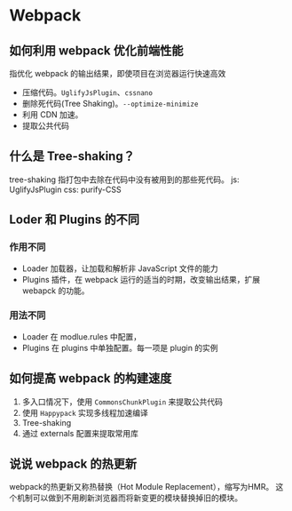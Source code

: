 # Webpack

## 如何利用 webpack 优化前端性能

指优化 webpack 的输出结果，即使项目在浏览器运行快速高效

- 压缩代码。`UglifyJsPlugin`、`cssnano`
- 删除死代码(Tree Shaking)。`--optimize-minimize`
- 利用 CDN 加速。
- 提取公共代码

## 什么是 Tree-shaking？

tree-shaking 指打包中去除在代码中没有被用到的那些死代码。
js: UglifyJsPlugin
css: purify-CSS

## Loder 和 Plugins 的不同

### 作用不同

- Loader 加载器，让加载和解析非 JavaScript 文件的能力
- Plugins 插件，在 webpack 运行的适当的时期，改变输出结果，扩展 webapck 的功能。

### 用法不同

- Loader 在 modlue.rules 中配置，
- Plugins 在 plugins 中单独配置。每一项是 plugin 的实例

## 如何提高 webpack 的构建速度

1. 多入口情况下，使用 `CommonsChunkPlugin` 来提取公共代码
2. 使用 `Happypack` 实现多线程加速编译
3. Tree-shaking
4. 通过 externals 配置来提取常用库

## 说说 webpack 的热更新

webpack的热更新又称热替换（Hot Module Replacement），缩写为HMR。
这个机制可以做到不用刷新浏览器而将新变更的模块替换掉旧的模块。
